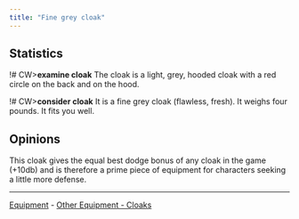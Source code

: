 ```yaml
---
title: "Fine grey cloak"
---
```


## Statistics

!# CW\>**examine cloak**
The cloak is a light, grey, hooded cloak with a red circle on the back
and on
the hood.

!# CW\>**consider cloak**
It is a fine grey cloak (flawless, fresh).
It weighs four pounds.
It fits you well.

## Opinions

This cloak gives the equal best dodge bonus of any cloak in the game
(+10db) and is therefore a prime piece of equipment for characters
seeking a little more defense.

------------------------------------------------------------------------

[Equipment](Equipment "wikilink") - [Other Equipment -
Cloaks](Cloak "wikilink")